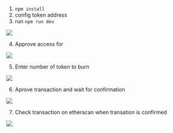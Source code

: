 1. `npm install`
2. config token address
3. run `npm run dev`
<img src='img/screenshots/a1'/>

4. Approve access for 
<img src='img/screenshots/a2'/>

5. Enter number of token to burn
<img src='img/screenshots/a3'/>

6. Aprove transaction and wait for confirmation
<img src='img/screenshots/a4'/>

7. Check transaction on etherscan when transation is confirmed
<img src='img/screenshots/a5'/>
